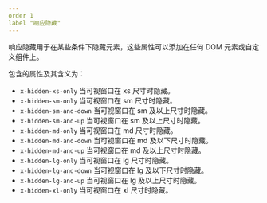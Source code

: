 ```yaml
---
order 1
label "响应隐藏"
---
```


响应隐藏用于在某些条件下隐藏元素，这些属性可以添加在任何 DOM 元素或自定义组件上。

包含的属性及其含义为：

-   `x-hidden-xs-only` 当可视窗口在 xs 尺寸时隐藏。
-   `x-hidden-sm-only` 当可视窗口在 sm 尺寸时隐藏。
-   `x-hidden-sm-and-down` 当可视窗口在 sm 及以上尺寸时隐藏。
-   `x-hidden-sm-and-up` 当可视窗口在 sm 及以上尺寸时隐藏。
-   `x-hidden-md-only` 当可视窗口在 md 尺寸时隐藏。
-   `x-hidden-md-and-down` 当可视窗口在 md 及以下尺寸时隐藏。
-   `x-hidden-md-and-up` 当可视窗口在 md 及以上尺寸时隐藏。
-   `x-hidden-lg-only` 当可视窗口在 lg 尺寸时隐藏。
-   `x-hidden-lg-and-down` 当可视窗口在 lg 及以下尺寸时隐藏。
-   `x-hidden-lg-and-up` 当可视窗口在 lg 及以上尺寸时隐藏。
-   `x-hidden-xl-only` 当可视窗口在 xl 尺寸时隐藏。
